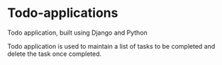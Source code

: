 # Todo-applications
Todo application, built using Django and Python
 
Todo application is used to maintain a list of tasks to be completed and delete the task once completed.
